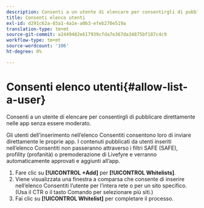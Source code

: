 ```yaml
---
description: Consenti a un utente di elencare per consentirgli di pubblicare direttamente nelle app senza essere moderato.
title: Consenti elenco utenti
exl-id: d291c62a-03a1-4a1e-a0b3-efeb270e519a
translation-type: tm+mt
source-git-commit: a2449482e617939cfda7e367da34875bf187c4c9
workflow-type: tm+mt
source-wordcount: '106'
ht-degree: 0%

---
```


# Consenti elenco utenti{#allow-list-a-user}

Consenti a un utente di elencare per consentirgli di pubblicare direttamente nelle app senza essere moderato.

Gli utenti dell’inserimento nell’elenco Consentiti consentono loro di inviare direttamente le proprie app. I contenuti pubblicati da utenti inseriti nell’elenco Consentiti non passeranno attraverso i filtri SAFE (SAFE), profility (profanità) o premoderazione di Livefyre e verranno automaticamente approvati e aggiunti all’app.

1. Fare clic su **[!UICONTROL +Add]** per **[!UICONTROL Whitelists]**.
1. Viene visualizzata una finestra a comparsa che consente di inserire nell’elenco Consentiti l’utente per l’intera rete o per un sito specifico. (Usa il CTR o il tasto Comando per selezionare più siti.)
1. Fai clic su **[!UICONTROL Whitelist]** per completare il processo.
